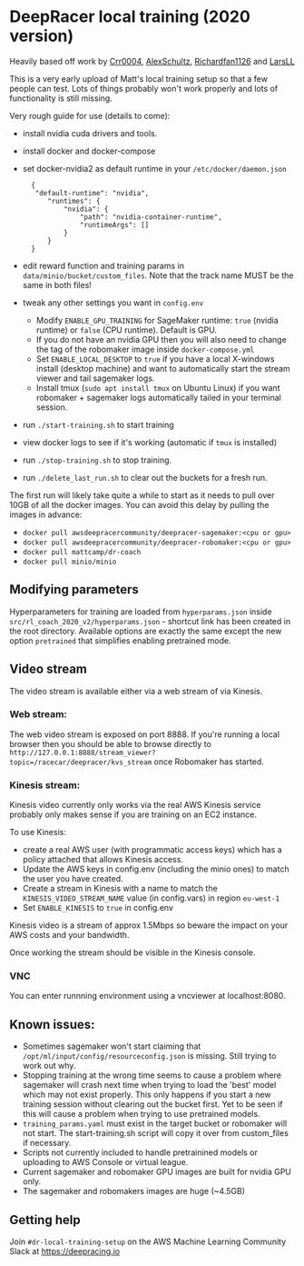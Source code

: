 # DeepRacer local training (2020 version)

Heavily based off work by [Crr0004](https://github.com/crr0004), [AlexSchultz](https://github.com/alexschultz), [Richardfan1126](https://github.com/richardfan1126) and [LarsLL](https://github.com/larsll)

This is a very early upload of Matt's local training setup so that a few people can test. Lots of things probably won't work properly and lots of functionality is still missing. 

Very rough guide for use (details to come):

- install nvidia cuda drivers and tools.
- install docker and docker-compose
- set docker-nvidia2 as default runtime in your `/etc/docker/daemon.json`
   
        {
         "default-runtime": "nvidia",
            "runtimes": {
                "nvidia": {
                    "path": "nvidia-container-runtime",
                    "runtimeArgs": []
                }
            }
        }


- edit reward function and training params in `data/minio/bucket/custom_files`. Note that the track name MUST be the same in both files!
- tweak any other settings you want in `config.env`
   - Modify `ENABLE_GPU_TRAINING` for SageMaker runtime: `true` (nvidia runtime) or `false` (CPU runtime). Default is GPU.
   - If you do not have an nvidia GPU then you will also need to change the tag of the robomaker image inside `docker-compose.yml`
   - Set `ENABLE_LOCAL_DESKTOP` to `true` if you have a local X-windows install (desktop machine) and want to automatically start the stream viewer and tail sagemaker logs.
   - Install tmux (`sudo apt install tmux` on Ubuntu Linux) if you want robomaker + sagemaker logs automatically tailed in your terminal session.
- run `./start-training.sh` to start training
- view docker logs to see if it's working (automatic if `tmux` is installed)
- run `./stop-training.sh` to stop training.
- run `./delete_last_run.sh` to clear out the buckets for a fresh run. 

The first run will likely take quite a while to start as it needs to pull over 10GB of all the docker images.
You can avoid this delay by pulling the images in advance:

   - `docker pull awsdeepracercommunity/deepracer-sagemaker:<cpu or gpu>`
   - `docker pull awsdeepracercommunity/deepracer-robomaker:<cpu or gpu>`
   - `docker pull mattcamp/dr-coach`
   - `docker pull minio/minio`

## Modifying parameters
Hyperparameters for training are loaded from `hyperparams.json` inside `src/rl_coach_2020_v2/hyperparams.json` - shortcut link has been created in the root directory. Available options are exactly the same except the new option `pretrained` that simplifies enabling pretrained mode.

## Video stream

The video stream is available either via a web stream of via Kinesis. 

### Web stream:

The web video stream is exposed on port 8888. If you're running a local browser then you should be able to browse directly to `http://127.0.0.1:8888/stream_viewer?topic=/racecar/deepracer/kvs_stream` once Robomaker has started.

### Kinesis stream:

Kinesis video currently only works via the real AWS Kinesis service probably only makes sense if you are training on an EC2 instance.

To use Kinesis:
- create a real AWS user (with programmatic access keys) which has a policy attached that allows Kinesis access. 
- Update the AWS keys in config.env (including the minio ones) to match the user you have created.
- Create a stream in Kinesis with a name to match the `KINESIS_VIDEO_STREAM_NAME` value (in config.vars) in region `eu-west-1`
- Set `ENABLE_KINESIS` to `true` in config.env

Kinesis video is a stream of approx 1.5Mbps so beware the impact on your AWS costs and your bandwidth. 

Once working the stream should be visible in the Kinesis console. 

### VNC
You can enter runnning environment using a vncviewer at localhost:8080.

## Known issues:
- Sometimes sagemaker won't start claiming that `/opt/ml/input/config/resourceconfig.json` is missing. Still trying to work out why.
- Stopping training at the wrong time seems to cause a problem where sagemaker will crash next time when trying to load the 'best' model which may not exist properly. This only happens if you start a new training session without clearing out the bucket first. Yet to be seen if this will cause a problem when trying to use pretrained models.
- `training_params.yaml` must exist in the target bucket or robomaker will not start. The start-training.sh script will copy it over from custom_files if necessary.
- Scripts not currently included to handle pretrainined models or uploading to AWS Console or virtual league. 
- Current sagemaker and robomaker GPU images are built for nvidia GPU only. 
- The sagemaker and robomakers images are huge (~4.5GB)

## Getting help

Join `#dr-local-training-setup` on the AWS Machine Learning Community Slack at https://deepracing.io


